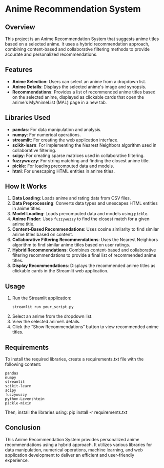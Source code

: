 # Anime Recommendation System

## Overview
This project is an Anime Recommendation System that suggests anime titles based on a selected anime. It uses a hybrid recommendation approach, combining content-based and collaborative filtering methods to provide accurate and personalized recommendations.

## Features
- **Anime Selection**: Users can select an anime from a dropdown list.
- **Anime Details**: Displays the selected anime's image and synopsis.
- **Recommendations**: Provides a list of recommended anime titles based on the selected anime, displayed as clickable cards that open the anime's MyAnimeList (MAL) page in a new tab.

## Libraries Used
- **pandas**: For data manipulation and analysis.
- **numpy**: For numerical operations.
- **streamlit**: For creating the web application interface.
- **scikit-learn**: For implementing the Nearest Neighbors algorithm used in collaborative filtering.
- **scipy**: For creating sparse matrices used in collaborative filtering.
- **fuzzywuzzy**: For string matching and finding the closest anime title.
- **pickle**: For loading precomputed data and models.
- **html**: For unescaping HTML entities in anime titles.

## How It Works
1. **Data Loading**: Loads anime and rating data from CSV files.
2. **Data Preprocessing**: Converts data types and unescapes HTML entities in anime titles.
3. **Model Loading**: Loads precomputed data and models using `pickle`.
4. **Anime Finder**: Uses `fuzzywuzzy` to find the closest match for a given anime title.
5. **Content-Based Recommendations**: Uses cosine similarity to find similar anime titles based on content.
6. **Collaborative Filtering Recommendations**: Uses the Nearest Neighbors algorithm to find similar anime titles based on user ratings.
7. **Hybrid Recommendations**: Combines content-based and collaborative filtering recommendations to provide a final list of recommended anime titles.
8. **Display Recommendations**: Displays the recommended anime titles as clickable cards in the Streamlit web application.

## Usage
1. Run the Streamlit application:
   ```bash
   streamlit run your_script.py
2. Select an anime from the dropdown list.
3. View the selected anime’s details.
4. Click the “Show Recommendations” button to view recommended anime titles.

## Requirements
To install the required libraries, create a requirements.txt file with the following content:
```
pandas
numpy
streamlit
scikit-learn
scipy
fuzzywuzzy
python-Levenshtein
pickle-mixin
```

Then, install the libraries using:
pip install -r requirements.txt

## Conclusion
This Anime Recommendation System provides personalized anime recommendations using a hybrid approach. It utilizes various libraries for data manipulation, numerical operations, machine learning, and web application development to deliver an efficient and user-friendly experience.

